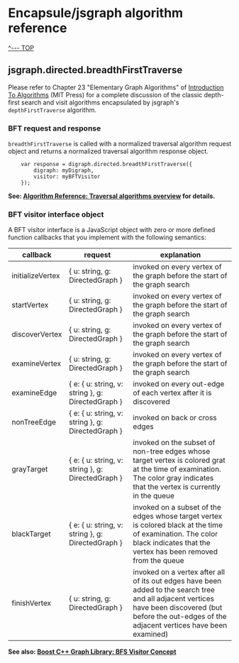# Encapsule/jsgraph algorithm reference

[^--- TOP](../README.md)

## jsgraph.directed.breadthFirstTraverse

Please refer to Chapter 23 "Elementary Graph Algorithms" of [Introduction To Algorithms](https://mitpress.mit.edu/books/introduction-algorithms) (MIT Press) for a complete discussion of the classic depth-first search and visit algorithms encapsulated by jsgraph's `depthFirstTraverse` algorithm.

### BFT request and response

`breadthFirstTraverse` is called with a normalized traversal algorithm request object and returns a normalized traversal algorithm response object.

        var response = digraph.directed.breadthFirstTraverse({
            digraph: myDigraph,
            visitor: myBFTVisitor
        });

**See: [Algorithm Reference: Traversal algorithms overview](./algorithm-traversal.md) for details.**

### BFT visitor interface object

A BFT visitor interface is a JavaScript object with zero or more defined function callbacks that you implement with the following semantics:

callback | request | explanation
-------- | ------- | -----------
initializeVertex | { u: string, g: DirectedGraph } | invoked on every vertex of the graph before the start of the graph search
startVertex | { u: string, g: DirectedGraph } | invoked on every vertex of the graph before the start of the graph search
discoverVertex | { u: string, g: DirectedGraph } | invoked on every vertex of the graph before the start of the graph search
examineVertex | { u: string, g: DirectedGraph } | invoked on every vertex of the graph before the start of the graph search
examineEdge | { e: { u: string, v: string }, g: DirectedGraph } | invoked on every out-edge of each vertex after it is discovered
nonTreeEdge | { e: { u: string, v: string }, g: DirectedGraph } | invoked on back or cross edges
grayTarget | { e: { u: string, v: string }, g: DirectedGraph } | invoked on the subset of non-tree edges whose target vertex is colored grat at the time of examination. The color gray indicates that the vertex is currently in the queue
blackTarget | { e: { u: string, v: string }, g: DirectedGraph } | invoked on a subset of the edges whose target vertex is colored black at the time of examination. The color black indicates that the vertex has been removed from the queue
finishVertex | { u: string, g: DirectedGraph } | invoked on a vertex after all of its out edges have been added to the search tree and all adjacent vertices have been discovered (but before the out-edges of the adjacent vertices have been examined)


**See also: [Boost C++ Graph Library: BFS Visitor Concept](http://www.boost.org/doc/libs/1_55_0/libs/graph/doc/BFSVisitor.html)**

